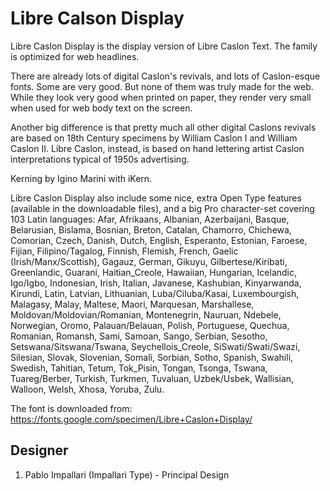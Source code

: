 # Libre Calson Display

Libre Caslon Display is the display version of Libre Caslon Text. The family is
optimized for web headlines.

There are already lots of digital Caslon's revivals, and lots of Caslon-esque
fonts. Some are very good. But none of them was truly made for the web. While
they look very good when printed on paper, they render very small when used for
web body text on the screen.

Another big difference is that pretty much all other digital Caslons revivals
are based on 18th Century specimens by William Caslon I and William Caslon II.
Libre Caslon, instead, is based on hand lettering artist Caslon interpretations
typical of 1950s advertising.

Kerning by Igino Marini with iKern.

Libre Caslon Display also include some nice, extra Open Type features
(available in the downloadable files), and a big Pro character-set covering 103
Latin languages: Afar, Afrikaans, Albanian, Azerbaijani, Basque, Belarusian,
Bislama, Bosnian, Breton, Catalan, Chamorro, Chichewa, Comorian, Czech, Danish,
Dutch, English, Esperanto, Estonian, Faroese, Fijian, Filipino/Tagalog, Finnish,
Flemish, French, Gaelic (Irish/Manx/Scottish), Gagauz, German, Gikuyu,
Gilbertese/Kiribati, Greenlandic, Guarani, Haitian_Creole, Hawaiian, Hungarian,
Icelandic, Igo/Igbo, Indonesian, Irish, Italian, Javanese, Kashubian,
Kinyarwanda, Kirundi, Latin, Latvian, Lithuanian, Luba/Ciluba/Kasai,
Luxembourgish, Malagasy, Malay, Maltese, Maori, Marquesan, Marshallese,
Moldovan/Moldovian/Romanian, Montenegrin, Nauruan, Ndebele, Norwegian, Oromo,
Palauan/Belauan, Polish, Portuguese, Quechua, Romanian, Romansh, Sami, Samoan,
Sango, Serbian, Sesotho, Setswana/Sitswana/Tswana, Seychellois_Creole,
SiSwati/Swati/Swazi, Silesian, Slovak, Slovenian, Somali, Sorbian, Sotho,
Spanish, Swahili, Swedish, Tahitian, Tetum, Tok_Pisin, Tongan, Tsonga, Tswana,
Tuareg/Berber, Turkish, Turkmen, Tuvaluan, Uzbek/Usbek, Wallisian, Walloon,
Welsh, Xhosa, Yoruba, Zulu.

The font is downloaded from:
https://fonts.google.com/specimen/Libre+Caslon+Display/




## Designer
1. Pablo Impallari (Impallari Type) - Principal Design
